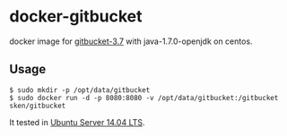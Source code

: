 # docker-gitbucket

docker image for [gitbucket-3.7](https://github.com/takezoe/gitbucket) with java-1.7.0-openjdk on centos.

## Usage

```
$ sudo mkdir -p /opt/data/gitbucket
$ sudo docker run -d -p 8080:8080 -v /opt/data/gitbucket:/gitbucket sken/gitbucket
```

It tested in [Ubuntu Server 14.04 LTS](http://www.ubuntu.com/server). 
